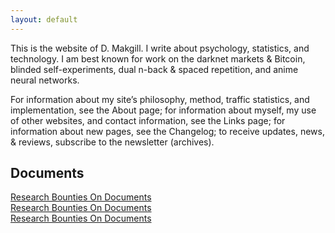 ```yaml
---
layout: default
---
```


This is the website of D. Makgill. I write about psychology, statistics, and technology. I am best known for work on the darknet markets & Bitcoin, blinded self-experiments, dual n-back & spaced repetition, and anime neural networks.

For information about my site’s philosophy, method, traffic statistics, and implementation, see the About page; for information about myself, my use of other websites, and contact information, see the Links page; for information about new pages, see the Changelog; to receive updates, news, & reviews, subscribe to the newsletter (archives).

## Documents

<div class=par>
<div><a href="/research-bounties.html">Research Bounties On Documents</a> </div>
<div><a href="/research-bounties.html">Research Bounties On Documents</a> </div>
<div><a href="/research-bounties.html">Research Bounties On Documents</a> </div>
</div>
